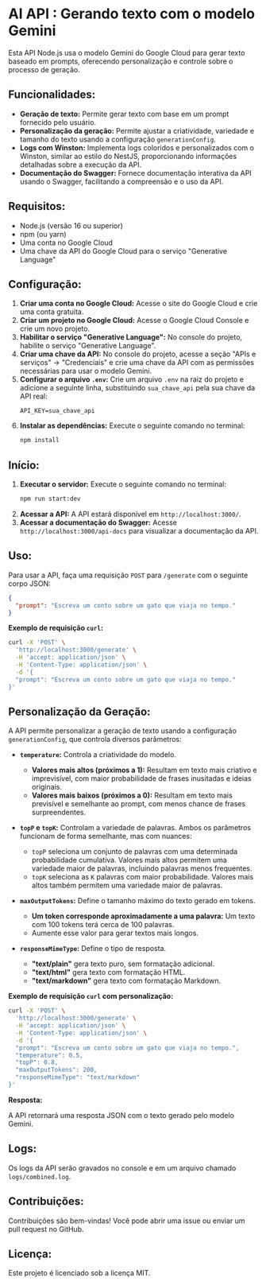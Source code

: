 # AI API : Gerando texto com o modelo Gemini

Esta API Node.js usa o modelo Gemini do Google Cloud para gerar texto baseado em prompts, oferecendo personalização e controle sobre o processo de geração.

## **Funcionalidades:**

- **Geração de texto:** Permite gerar texto com base em um prompt fornecido pelo usuário.
- **Personalização da geração:** Permite ajustar a criatividade, variedade e tamanho do texto usando a configuração `generationConfig`.
- **Logs com Winston:** Implementa logs coloridos e personalizados com o Winston, similar ao estilo do NestJS, proporcionando informações detalhadas sobre a execução da API.
- **Documentação do Swagger:** Fornece documentação interativa da API usando o Swagger, facilitando a compreensão e o uso da API.

## **Requisitos:**

* Node.js (versão 16 ou superior)
* npm (ou yarn)
* Uma conta no Google Cloud
* Uma chave da API do Google Cloud para o serviço "Generative Language"

## **Configuração:**

1. **Criar uma conta no Google Cloud:** Acesse o site do Google Cloud e crie uma conta gratuita.
2. **Criar um projeto no Google Cloud:** Acesse o Google Cloud Console e crie um novo projeto.
3. **Habilitar o serviço "Generative Language":** No console do projeto, habilite o serviço "Generative Language".
4. **Criar uma chave da API:** No console do projeto, acesse a seção "APIs e serviços" -> "Credenciais" e crie uma chave da API com as permissões necessárias para usar o modelo Gemini.
5. **Configurar o arquivo `.env`:** Crie um arquivo `.env` na raiz do projeto e adicione a seguinte linha, substituindo `sua_chave_api` pela sua chave da API real:
   ```
   API_KEY=sua_chave_api
   ```
6. **Instalar as dependências:** Execute o seguinte comando no terminal:
   ```bash
   npm install
   ```

## **Início:**

1. **Executar o servidor:** Execute o seguinte comando no terminal:
   ```bash
   npm run start:dev
   ```
2. **Acessar a API:** A API estará disponível em `http://localhost:3000/`.
3. **Acessar a documentação do Swagger:** Acesse `http://localhost:3000/api-docs` para visualizar a documentação da API.

## **Uso:**

Para usar a API, faça uma requisição `POST` para `/generate` com o seguinte corpo JSON:

```json
{
  "prompt": "Escreva um conto sobre um gato que viaja no tempo."
}
```

**Exemplo de requisição `curl`:**

```bash
curl -X 'POST' \
  'http://localhost:3000/generate' \
  -H 'accept: application/json' \
  -H 'Content-Type: application/json' \
  -d '{
  "prompt": "Escreva um conto sobre um gato que viaja no tempo."
}'
```

## **Personalização da Geração:**

A API permite personalizar a geração de texto usando a configuração `generationConfig`, que controla diversos parâmetros:

* **`temperature`:** Controla a criatividade do modelo. 
    * **Valores mais altos (próximos a 1):** Resultam em texto mais criativo e imprevisível, com maior probabilidade de frases inusitadas e ideias originais.
    * **Valores mais baixos (próximos a 0):** Resultam em texto mais previsível e semelhante ao prompt, com menos chance de frases surpreendentes.

* **`topP` e `topK`:**  Controlam a variedade de palavras. Ambos os parâmetros funcionam de forma semelhante, mas com nuances:
    * `topP` seleciona um conjunto de palavras com uma determinada probabilidade cumulativa. Valores mais altos permitem uma variedade maior de palavras, incluindo palavras menos frequentes.
    * `topK` seleciona as `K` palavras com maior probabilidade. Valores mais altos também permitem uma variedade maior de palavras.

* **`maxOutputTokens`:**  Define o tamanho máximo do texto gerado em tokens. 
    * **Um token corresponde aproximadamente a uma palavra:** Um texto com 100 tokens terá cerca de 100 palavras. 
    * Aumente esse valor para gerar textos mais longos.

* **`responseMimeType`:** Define o tipo de resposta. 
    * **"text/plain"** gera texto puro, sem formatação adicional.
    * **"text/html"** gera texto com formatação HTML.
    * **"text/markdown"** gera texto com formatação Markdown.

**Exemplo de requisição `curl` com personalização:**

```bash
curl -X 'POST' \
  'http://localhost:3000/generate' \
  -H 'accept: application/json' \
  -H 'Content-Type: application/json' \
  -d '{
  "prompt": "Escreva um conto sobre um gato que viaja no tempo.",
  "temperature": 0.5,
  "topP": 0.8,
  "maxOutputTokens": 200,
  "responseMimeType": "text/markdown"
}'
```

**Resposta:**

A API retornará uma resposta JSON com o texto gerado pelo modelo Gemini.

## **Logs:**

Os logs da API serão gravados no console e em um arquivo chamado `logs/combined.log`.

## **Contribuições:**

Contribuições são bem-vindas! Você pode abrir uma issue ou enviar um pull request no GitHub.

## **Licença:**

Este projeto é licenciado sob a licença MIT.
